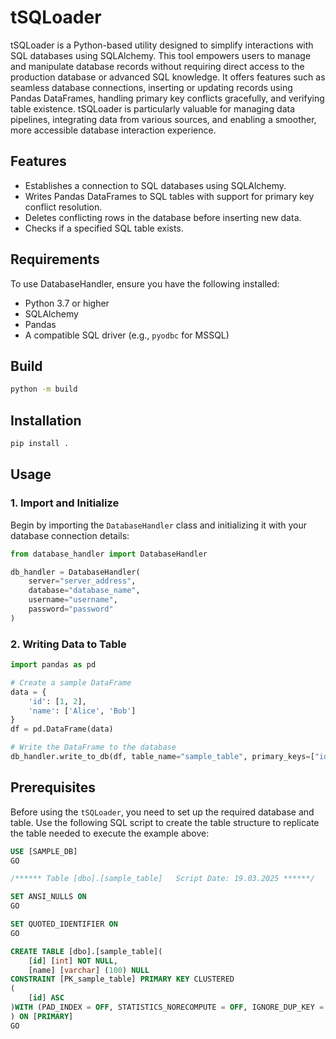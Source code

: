 # tSQLoader

tSQLoader is a Python-based utility designed to simplify interactions with SQL databases using SQLAlchemy. This tool empowers users to manage and manipulate database records without requiring direct access to the production database or advanced SQL knowledge. It offers features such as seamless database connections, inserting or updating records using Pandas DataFrames, handling primary key conflicts gracefully, and verifying table existence. tSQLoader is particularly valuable for managing data pipelines, integrating data from various sources, and enabling a smoother, more accessible database interaction experience.

## Features

- Establishes a connection to SQL databases using SQLAlchemy.
- Writes Pandas DataFrames to SQL tables with support for primary key conflict resolution.
- Deletes conflicting rows in the database before inserting new data.
- Checks if a specified SQL table exists.

## Requirements

To use DatabaseHandler, ensure you have the following installed:

- Python 3.7 or higher
- SQLAlchemy
- Pandas
- A compatible SQL driver (e.g., `pyodbc` for MSSQL)

## Build

```bash
python -m build
```

## Installation

```bash
pip install .
```

## Usage

### 1. Import and Initialize

Begin by importing the `DatabaseHandler` class and initializing it with your database connection details:

```python
from database_handler import DatabaseHandler

db_handler = DatabaseHandler(
    server="server_address",
    database="database_name",
    username="username",
    password="password"
)
```

### 2. Writing Data to Table

```python
import pandas as pd

# Create a sample DataFrame
data = {
    'id': [1, 2],
    'name': ['Alice', 'Bob']
}
df = pd.DataFrame(data)

# Write the DataFrame to the database
db_handler.write_to_db(df, table_name="sample_table", primary_keys=["id"])
```

## Prerequisites

Before using the `tSQLoader`, you need to set up the required database and table. Use the following SQL script to create the table structure to replicate the table needed to execute the example above:

```sql
USE [SAMPLE_DB]
GO

/****** Table [dbo].[sample_table]   Script Date: 19.03.2025 ******/

SET ANSI_NULLS ON
GO

SET QUOTED_IDENTIFIER ON
GO

CREATE TABLE [dbo].[sample_table](
    [id] [int] NOT NULL,
    [name] [varchar] (100) NULL
CONSTRAINT [PK_sample_table] PRIMARY KEY CLUSTERED
(
    [id] ASC
)WITH (PAD_INDEX = OFF, STATISTICS_NORECOMPUTE = OFF, IGNORE_DUP_KEY = OFF, ALLOW_ROW_LOCKS = ON, ALLOW_PAGE_LOCKS = ON, OPTIMIZE_FOR_SEQUENTIAL_KEY = OFF) ON [PRIMARY]
) ON [PRIMARY]
GO
```
